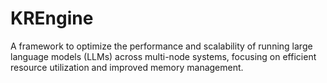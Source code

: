 # KREngine
A framework to optimize the performance and scalability of running large language models (LLMs) across multi-node systems, focusing on efficient resource utilization and improved memory management.

